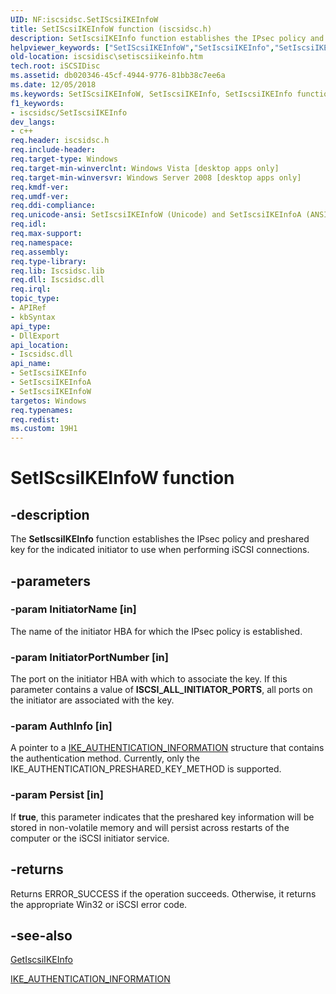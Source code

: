 ```yaml
---
UID: NF:iscsidsc.SetIScsiIKEInfoW
title: SetIScsiIKEInfoW function (iscsidsc.h)
description: SetIscsiIKEInfo function establishes the IPsec policy and preshared key for the indicated initiator to use when performing iSCSI connections.
helpviewer_keywords: ["SetIScsiIKEInfoW","SetIscsiIKEInfo","SetIscsiIKEInfo function [iSCSI Discovery Library API]","SetIscsiIKEInfoA","SetIscsiIKEInfoW","iscsidisc.setiscsiikeinfo","iscsidsc/SetIscsiIKEInfo","iscsidsc/SetIscsiIKEInfoA","iscsidsc/SetIscsiIKEInfoW"]
old-location: iscsidisc\setiscsiikeinfo.htm
tech.root: iSCSIDisc
ms.assetid: db020346-45cf-4944-9776-81bb38c7ee6a
ms.date: 12/05/2018
ms.keywords: SetIScsiIKEInfoW, SetIscsiIKEInfo, SetIscsiIKEInfo function [iSCSI Discovery Library API], SetIscsiIKEInfoA, SetIscsiIKEInfoW, iscsidisc.setiscsiikeinfo, iscsidsc/SetIscsiIKEInfo, iscsidsc/SetIscsiIKEInfoA, iscsidsc/SetIscsiIKEInfoW
f1_keywords:
- iscsidsc/SetIscsiIKEInfo
dev_langs:
- c++
req.header: iscsidsc.h
req.include-header: 
req.target-type: Windows
req.target-min-winverclnt: Windows Vista [desktop apps only]
req.target-min-winversvr: Windows Server 2008 [desktop apps only]
req.kmdf-ver: 
req.umdf-ver: 
req.ddi-compliance: 
req.unicode-ansi: SetIscsiIKEInfoW (Unicode) and SetIscsiIKEInfoA (ANSI)
req.idl: 
req.max-support: 
req.namespace: 
req.assembly: 
req.type-library: 
req.lib: Iscsidsc.lib
req.dll: Iscsidsc.dll
req.irql: 
topic_type:
- APIRef
- kbSyntax
api_type:
- DllExport
api_location:
- Iscsidsc.dll
api_name:
- SetIscsiIKEInfo
- SetIscsiIKEInfoA
- SetIscsiIKEInfoW
targetos: Windows
req.typenames: 
req.redist: 
ms.custom: 19H1
---
```


# SetIScsiIKEInfoW function


## -description


The <b>SetIscsiIKEInfo</b> function establishes the IPsec policy and preshared key for the indicated initiator to use when performing iSCSI connections.



## -parameters




### -param InitiatorName [in]

The name of the initiator HBA for which the IPsec policy is established.


### -param InitiatorPortNumber [in]

The port on the initiator HBA with which to associate the key. If this parameter contains a value of <b>ISCSI_ALL_INITIATOR_PORTS</b>, all ports on the initiator are associated with the key.


### -param AuthInfo [in]

A pointer to a <a href="https://docs.microsoft.com/previous-versions/windows/desktop/api/iscsidsc/ns-iscsidsc-ike_authentication_information">IKE_AUTHENTICATION_INFORMATION</a> structure that contains the authentication method. Currently, only the IKE_AUTHENTICATION_PRESHARED_KEY_METHOD is supported. 



### -param Persist [in]

If <b>true</b>, this parameter indicates that the preshared key information will be stored in non-volatile memory and will persist across restarts of the computer or the iSCSI initiator service. 


## -returns



Returns ERROR_SUCCESS if the operation succeeds. Otherwise, it returns the appropriate Win32 or iSCSI error code.





## -see-also




<a href="https://docs.microsoft.com/previous-versions/windows/desktop/api/iscsidsc/nf-iscsidsc-getiscsiikeinfoa">GetIscsiIKEInfo</a>



<a href="https://docs.microsoft.com/previous-versions/windows/desktop/api/iscsidsc/ns-iscsidsc-ike_authentication_information">IKE_AUTHENTICATION_INFORMATION</a>
 

 

